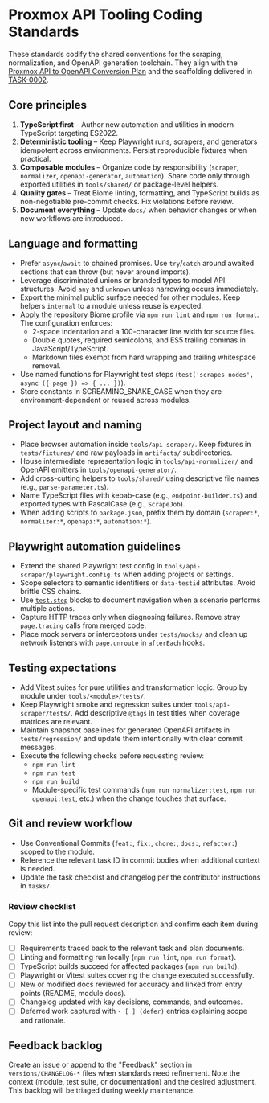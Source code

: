 # Proxmox API Tooling Coding Standards

These standards codify the shared conventions for the scraping, normalization, and OpenAPI
generation toolchain. They align with the [Proxmox API to OpenAPI Conversion Plan](../../plan/proxmox-openapi-extraction-plan.md)
and the scaffolding delivered in [TASK-0002](../../tasks/TASK-0002-tooling-foundation.md).

## Core principles

1. **TypeScript first** – Author new automation and utilities in modern TypeScript targeting ES2022.
2. **Deterministic tooling** – Keep Playwright runs, scrapers, and generators idempotent across
   environments. Persist reproducible fixtures when practical.
3. **Composable modules** – Organize code by responsibility (`scraper`, `normalizer`,
   `openapi-generator`, `automation`). Share code only through exported utilities in
   `tools/shared/` or package-level helpers.
4. **Quality gates** – Treat Biome linting, formatting, and TypeScript builds as non-negotiable
   pre-commit checks. Fix violations before review.
5. **Document everything** – Update `docs/` when behavior changes or when new workflows are
   introduced.

## Language and formatting

- Prefer `async`/`await` to chained promises. Use `try`/`catch` around awaited sections that can
  throw (but never around imports).
- Leverage discriminated unions or branded types to model API structures. Avoid `any` and
  `unknown` unless narrowing occurs immediately.
- Export the minimal public surface needed for other modules. Keep helpers `internal` to a module
  unless reuse is expected.
- Apply the repository Biome profile via `npm run lint` and `npm run format`. The configuration
  enforces:
  - 2-space indentation and a 100-character line width for source files.
  - Double quotes, required semicolons, and ES5 trailing commas in JavaScript/TypeScript.
  - Markdown files exempt from hard wrapping and trailing whitespace removal.
- Use named functions for Playwright test steps (`test('scrapes nodes', async ({ page }) => { ... })`).
- Store constants in SCREAMING_SNAKE_CASE when they are environment-dependent or reused across
  modules.

## Project layout and naming

- Place browser automation inside `tools/api-scraper/`. Keep fixtures in `tests/fixtures/` and raw
  payloads in `artifacts/` subdirectories.
- House intermediate representation logic in `tools/api-normalizer/` and OpenAPI emitters in
  `tools/openapi-generator/`.
- Add cross-cutting helpers to `tools/shared/` using descriptive file names (e.g.,
  `parse-parameter.ts`).
- Name TypeScript files with kebab-case (e.g., `endpoint-builder.ts`) and exported types with
  PascalCase (e.g., `ScrapeJob`).
- When adding scripts to `package.json`, prefix them by domain (`scraper:*`, `normalizer:*`,
  `openapi:*`, `automation:*`).

## Playwright automation guidelines

- Extend the shared Playwright test config in `tools/api-scraper/playwright.config.ts` when adding
  projects or settings.
- Scope selectors to semantic identifiers or `data-testid` attributes. Avoid brittle CSS chains.
- Use [`test.step`](https://playwright.dev/docs/api/class-test#test-step) blocks to document
  navigation when a scenario performs multiple actions.
- Capture HTTP traces only when diagnosing failures. Remove stray `page.tracing` calls from merged
  code.
- Place mock servers or interceptors under `tests/mocks/` and clean up network listeners with
  `page.unroute` in `afterEach` hooks.

## Testing expectations

- Add Vitest suites for pure utilities and transformation logic. Group by module under
  `tools/<module>/tests/`.
- Keep Playwright smoke and regression suites under `tools/api-scraper/tests/`. Add descriptive
  `@tags` in test titles when coverage matrices are relevant.
- Maintain snapshot baselines for generated OpenAPI artifacts in `tests/regression/` and update them
  intentionally with clear commit messages.
- Execute the following checks before requesting review:
  - `npm run lint`
  - `npm run test`
  - `npm run build`
  - Module-specific test commands (`npm run normalizer:test`, `npm run openapi:test`, etc.) when the
    change touches that surface.

## Git and review workflow

- Use Conventional Commits (`feat:`, `fix:`, `chore:`, `docs:`, `refactor:`) scoped to the module.
- Reference the relevant task ID in commit bodies when additional context is needed.
- Update the task checklist and changelog per the contributor instructions in `tasks/`.

### Review checklist

Copy this list into the pull request description and confirm each item during review:

- [ ] Requirements traced back to the relevant task and plan documents.
- [ ] Linting and formatting run locally (`npm run lint`, `npm run format`).
- [ ] TypeScript builds succeed for affected packages (`npm run build`).
- [ ] Playwright or Vitest suites covering the change executed successfully.
- [ ] New or modified docs reviewed for accuracy and linked from entry points (README, module docs).
- [ ] Changelog updated with key decisions, commands, and outcomes.
- [ ] Deferred work captured with `- [ ] (defer)` entries explaining scope and rationale.

## Feedback backlog

Create an issue or append to the "Feedback" section in `versions/CHANGELOG-*` files when standards
need refinement. Note the context (module, test suite, or documentation) and the desired
adjustment. This backlog will be triaged during weekly maintenance.

